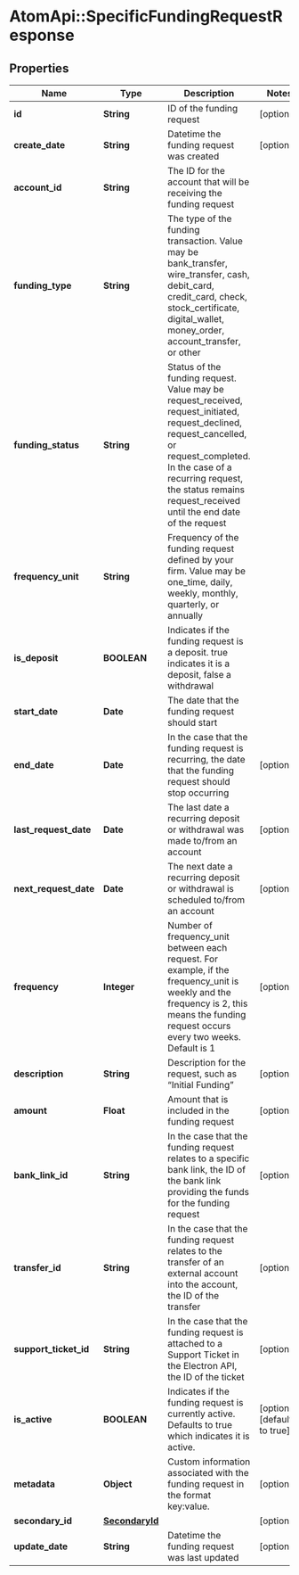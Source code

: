 # AtomApi::SpecificFundingRequestResponse

## Properties
Name | Type | Description | Notes
------------ | ------------- | ------------- | -------------
**id** | **String** | ID of the funding request | [optional] 
**create_date** | **String** | Datetime the funding request was created | [optional] 
**account_id** | **String** | The ID for the account that will be receiving the funding request | 
**funding_type** | **String** | The type of the funding transaction. Value may be bank_transfer, wire_transfer, cash, debit_card, credit_card, check, stock_certificate, digital_wallet, money_order, account_transfer, or other | 
**funding_status** | **String** | Status of the funding request. Value may be request_received, request_initiated, request_declined, request_cancelled, or request_completed. In the case of a recurring request, the status remains request_received until the end date of the request | 
**frequency_unit** | **String** | Frequency of the funding request defined by your firm. Value may be one_time, daily, weekly, monthly, quarterly, or annually | 
**is_deposit** | **BOOLEAN** | Indicates if the funding request is a deposit. true indicates it is a deposit, false a withdrawal | 
**start_date** | **Date** | The date that the funding request should start | 
**end_date** | **Date** | In the case that the funding request is recurring, the date that the funding request should stop occurring | [optional] 
**last_request_date** | **Date** | The last date a recurring deposit or withdrawal was made to/from an account | [optional] 
**next_request_date** | **Date** | The next date a recurring deposit or withdrawal is scheduled to/from an account | [optional] 
**frequency** | **Integer** | Number of frequency_unit between each request. For example, if the frequency_unit is weekly and the frequency is 2, this means the funding request occurs every two weeks. Default is 1 | [optional] 
**description** | **String** | Description for the request, such as “Initial Funding” | [optional] 
**amount** | **Float** | Amount that is included in the funding request | [optional] 
**bank_link_id** | **String** | In the case that the funding request relates to a specific bank link, the ID of the bank link providing the funds for the funding request | [optional] 
**transfer_id** | **String** | In the case that the funding request relates to the transfer of an external account into the account, the ID of the transfer | [optional] 
**support_ticket_id** | **String** | In the case that the funding request is attached to a Support Ticket in the Electron API, the ID of the ticket | [optional] 
**is_active** | **BOOLEAN** | Indicates if the funding request is currently active. Defaults to true which indicates it is active. | [optional] [default to true]
**metadata** | **Object** | Custom information associated with the funding request in the format key:value. | [optional] 
**secondary_id** | [**SecondaryId**](SecondaryId.md) |  | [optional] 
**update_date** | **String** | Datetime the funding request was last updated | [optional] 


